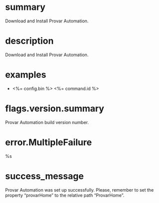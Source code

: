 # summary

Download and Install Provar Automation.

# description

Download and Install Provar Automation.

# examples

- <%= config.bin %> <%= command.id %>

# flags.version.summary

Provar Automation build version number.

# error.MultipleFailure

%s

# success_message

Provar Automation was set up successfully. Please, remember to set the property “provarHome” to the relative path “ProvarHome”.

